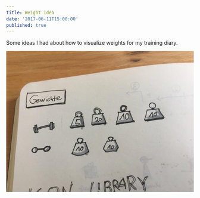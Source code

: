 ```yaml
---
title: Weight Idea
date: '2017-06-11T15:00:00'
published: true
---
```


<div>

Some ideas I had about how to visualize weights for my training diary.

</div>

![Weight Idea](1.jpg)
